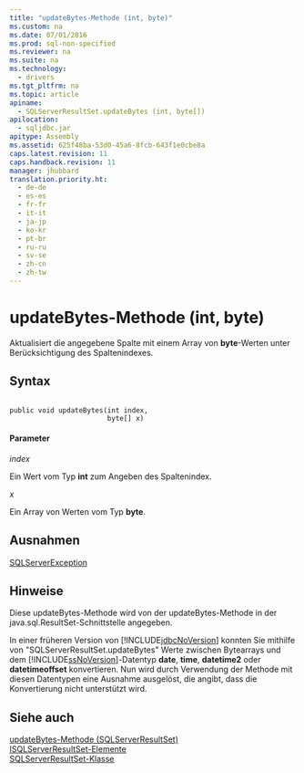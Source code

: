 ```yaml
---
title: "updateBytes-Methode (int, byte)"
ms.custom: na
ms.date: 07/01/2016
ms.prod: sql-non-specified
ms.reviewer: na
ms.suite: na
ms.technology: 
  - drivers
ms.tgt_pltfrm: na
ms.topic: article
apiname: 
  - SQLServerResultSet.updateBytes (int, byte[])
apilocation: 
  - sqljdbc.jar
apitype: Assembly
ms.assetid: 625f48ba-53d0-45a6-8fcb-643f1e0cbe8a
caps.latest.revision: 11
caps.handback.revision: 11
manager: jhubbard
translation.priority.ht: 
  - de-de
  - es-es
  - fr-fr
  - it-it
  - ja-jp
  - ko-kr
  - pt-br
  - ru-ru
  - sv-se
  - zh-cn
  - zh-tw
---
```

# updateBytes-Methode (int, byte)
  Aktualisiert die angegebene Spalte mit einem Array von **byte**\-Werten unter Berücksichtigung des Spaltenindexes.  
  
## Syntax  
  
```  
  
public void updateBytes(int index,  
                        byte[] x)  
```  
  
#### Parameter  
 *index*  
  
 Ein Wert vom Typ **int** zum Angeben des Spaltenindex.  
  
 *x*  
  
 Ein Array von Werten vom Typ **byte**.  
  
## Ausnahmen  
 [SQLServerException](../content/SQLServerException-Class.md)  
  
## Hinweise  
 Diese updateBytes\-Methode wird von der updateBytes\-Methode in der java.sql.ResultSet\-Schnittstelle angegeben.  
  
 In einer früheren Version von [!INCLUDE[jdbcNoVersion](../content/includes/jdbcNoVersion_md.md)] konnten Sie mithilfe von "SQLServerResultSet.updateBytes" Werte zwischen Bytearrays und dem [!INCLUDE[ssNoVersion](../content/includes/ssNoVersion_md.md)]\-Datentyp **date**, **time**, **datetime2** oder **datetimeoffset** konvertieren. Nun wird durch Verwendung der Methode mit diesen Datentypen eine Ausnahme ausgelöst, die angibt, dass die Konvertierung nicht unterstützt wird.  
  
## Siehe auch  
 [updateBytes-Methode &#40;SQLServerResultSet&#41;](../content/updateBytes-Method--SQLServerResultSet-.md)   
 [ISQLServerResultSet-Elemente](../content/SQLServerResultSet-Members.md)   
 [SQLServerResultSet-Klasse](../content/SQLServerResultSet-Class.md)  
  
  